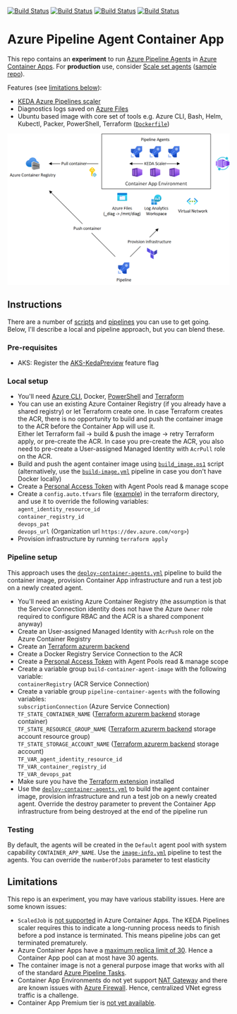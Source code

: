 [![Build Status](https://dev.azure.com/ericvan/PipelineAgents/_apis/build/status/container/azure-pipelines-container-terraform-ci?branchName=main&label=terraform-ci)](https://dev.azure.com/ericvan/PipelineAgents/_build/latest?definitionId=171&branchName=main)
[![Build Status](https://dev.azure.com/ericvan/PipelineAgents/_apis/build/status/container/build-container-image?branchName=main&label=build-image)](https://dev.azure.com/ericvan/PipelineAgents/_build/latest?definitionId=169&branchName=main)
[![Build Status](https://dev.azure.com/ericvan/PipelineAgents/_apis/build/status/container/container-image-info?branchName=main&label=pool-test)](https://dev.azure.com/ericvan/PipelineAgents/_build/latest?definitionId=170&branchName=main)
[![Build Status](https://dev.azure.com/ericvan/PipelineAgents/_apis/build/status/container/deploy-container-agents?branchName=main&label=e2e-ci)](https://dev.azure.com/ericvan/PipelineAgents/_build/latest?definitionId=172&branchName=iam)

# Azure Pipeline Agent Container App
This repo contains an __experiment__ to run [Azure Pipeline Agents](https://learn.microsoft.com/azure/devops/pipelines/agents/docker?view=azure-devops) in [Azure Container Apps](https://azure.microsoft.com/products/container-apps). For __production__ use, consider [Scale set agents](https://learn.microsoft.com/azure/devops/pipelines/agents/scale-set-agents?view=azure-devops) ([sample repo](https://github.com/geekzter/azure-pipeline-agents)).

Features (see [limitations below](#Limitations)):
- [KEDA Azure Pipelines scaler](https://keda.sh/docs/scalers/azure-pipelines/)
- Diagnostics logs saved on [Azure Files](https://azure.microsoft.com/products/storage/files/)
- Ubuntu based image with core set of tools e.g. Azure CLI, Bash, Helm, Kubectl, Packer, PowerShell, Terraform ([`Dockerfile`](./images/ubuntu/Dockerfile))

![](visuals/overview.png) 

## Instructions
There are a number of [scripts](./scripts) and [pipelines](./pipelines) you can use to get going. Below, I'll describe a local and pipeline approach, but you can blend these.

### Pre-requisites
- AKS: Register the [AKS-KedaPreview](https://learn.microsoft.com/en-us/azure/aks/keda-deploy-add-on-arm#register-the-aks-kedapreview-feature-flag) feature flag

### Local setup
- You'll need [Azure CLI](http://aka.ms/azure-cli), Docker, [PowerShell](https://learn.microsoft.com/powershell/scripting/install/installing-powershell) and [Terraform](https://developer.hashicorp.com/terraform/downloads)
- You can use an existing Azure Container Registry (if you already have a shared registry) or let Terraform create one. In case Terraform creates the ACR, there is no opportunity to build and push the container image to the ACR before the Container App will use it.   
Either let Terraform fail -> build & push the image -> retry Terraform apply, or pre-create the ACR. In case you pre-create the ACR, you also need to pre-create a User-assigned Managed Identity with `AcrPull` role on the ACR.
- Build and push the agent container image using [`build_image.ps1`](./scripts/build_image.ps1) script (alternatively, use the [`build-image.yml`](./pipelines/build-image.yml) pipeline in case you don't have Docker locally)
- Create a [Personal Access Token](https://learn.microsoft.com/azure/devops/organizations/accounts/use-personal-access-tokens-to-authenticate) with Agent Pools read & manage scope
- Create a `config.auto.tfvars` file ([example](./terraform/config.auto.tfvars.example)) in the terraform directory, and use it to override the following variables:   
`agent_identity_resource_id`  
`container_registry_id`   
`devops_pat`   
`devops_url` (Organization url `https://dev.azure.com/<org>`)   
- Provision infrastructure by running `terraform apply`

### Pipeline setup
This approach uses the [`deploy-container-agents.yml`](./pipelines/deploy-container-agents.yml) pipeline to build the container image, provision Container App infrastructure and run a test job on a newly created agent.
- You'll need an existing Azure Container Registry (the assumption is that the Service Connection identity does not have the Azure `Owner` role required to configure RBAC and the ACR is a shared component anyway)
- Create an User-assigned Managed Identity with `AcrPush` role on the Azure Container Registry
- Create an [Terraform azurerm backend](https://developer.hashicorp.com/terraform/language/settings/backends/azurerm)
- Create a Docker Registry Service Connection to the ACR
- Create a [Personal Access Token](https://learn.microsoft.com/azure/devops/organizations/accounts/use-personal-access-tokens-to-authenticate) with Agent Pools read & manage scope
- Create a variable group `build-container-agent-image` with the following variable:   
`containerRegistry` (ACR Service Connection)
- Create a variable group `pipeline-container-agents` with the following variables:   
`subscriptionConnection` (Azure Service Connection)  
`TF_STATE_CONTAINER_NAME` ([Terraform azurerm backend](https://developer.hashicorp.com/terraform/language/settings/backends/azurerm) storage container)   
`TF_STATE_RESOURCE_GROUP_NAME` ([Terraform azurerm backend](https://developer.hashicorp.com/terraform/language/settings/backends/azurerm) storage account resource group)  
`TF_STATE_STORAGE_ACCOUNT_NAME` ([Terraform azurerm backend](https://developer.hashicorp.com/terraform/language/settings/backends/azurerm) storage account)  
`TF_VAR_agent_identity_resource_id`  
`TF_VAR_container_registry_id`  
`TF_VAR_devops_pat`
- Make sure you have the [Terraform extension](https://marketplace.visualstudio.com/items?itemName=charleszipp.azure-pipelines-tasks-terraform) installed
- Use the [`deploy-container-agents.yml`](./pipelines/deploy-container-agents.yml) to build the agent container image, provision infrastructure and run a test job on a newly created agent. Override the destroy parameter to prevent the Container App infrastructure from being destroyed at the end of the pipeline run
### Testing
By default, the agents will be created in the `Default` agent pool with system capability `CONTAINER_APP_NAME`. Use the [`image-info.yml`](./pipelines/image-info.yml) pipeline to test the agents. You can override the `numberOfJobs` parameter to test elasticity

## Limitations
This repo is an experiment, you may have various stability issues. Here are some known issues:
- `ScaledJob` is [not supported](https://github.com/microsoft/azure-container-apps/issues/24) in Azure Container Apps. The KEDA Pipelines scaler requires this to indicate a long-running process needs to finish before a pod instance is terminated. This means pipeline jobs can get terminated prematurely.
- Azure Container Apps have a [maximum replica limit of 30](https://learn.microsoft.com/azure/container-apps/scale-app). Hence a Container App pool can at most have 30 agents.
- The container image is not a general purpose image that works with all of the standard [Azure Pipeline Tasks](https://github.com/microsoft/azure-pipelines-tasks).
- Container App Environments do not yet support [NAT Gateway](https://github.com/microsoft/azure-container-apps/issues/522) and there are known issues with [Azure Firewall](https://github.com/microsoft/azure-container-apps/issues/227). Hence, centralized VNet egress traffic is a challenge.  
- Container App Premium tier is [not yet available](https://github.com/microsoft/azure-container-apps/issues/452).
